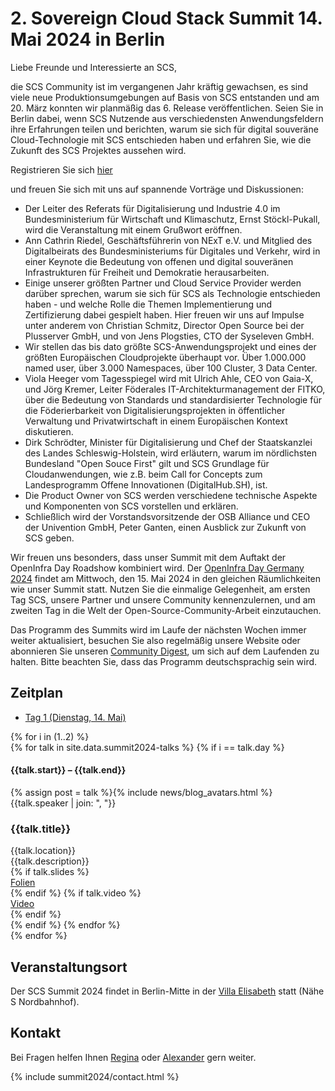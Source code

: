 # 2. Sovereign Cloud Stack Summit 14. Mai 2024 in Berlin


Liebe Freunde und Interessierte an SCS,

die SCS Community ist im vergangenen Jahr kräftig gewachsen, es sind viele neue Produktionsumgebungen auf Basis von SCS entstanden und am 20. März konnten wir planmäßig das 6. Release veröffentlichen.
Seien Sie in Berlin dabei, wenn SCS Nutzende aus verschiedensten Anwendungsfeldern ihre Erfahrungen teilen und berichten, warum sie sich für digital souveräne Cloud-Technologie mit SCS entschieden haben und erfahren Sie, wie die Zukunft des SCS Projektes aussehen wird.

Registrieren Sie sich [hier](https://events.scs.community/scs-summit-2024/)

und freuen Sie sich mit uns auf spannende Vorträge und Diskussionen:

* Der Leiter des Referats für Digitalisierung und Industrie 4.0 im Bundesministerium für Wirtschaft und Klimaschutz, Ernst Stöckl-Pukall, wird die Veranstaltung mit einem Grußwort eröffnen.
* Ann Cathrin Riedel, Geschäftsführerin von NExT e.V. und Mitglied des Digitalbeirats des Bundesministeriums für Digitales und Verkehr, wird in einer Keynote die Bedeutung von offenen und digital souveränen Infrastrukturen für Freiheit und Demokratie herausarbeiten.
* Einige unserer größten Partner und Cloud Service Provider werden darüber sprechen, warum sie sich für SCS als Technologie entschieden haben - und welche Rolle die Themen Implementierung und Zertifizierung dabei gespielt haben. Hier freuen wir uns auf Impulse unter anderem von Christian Schmitz, Director Open Source bei der Plusserver GmbH, und von Jens Plogsties, CTO der Syseleven GmbH.
* Wir stellen das bis dato größte SCS-Anwendungsprojekt und eines der größten Europäischen Cloudprojekte überhaupt vor. Über 1.000.000 named user, über 3.000 Namespaces, über 100 Cluster, 3 Data Center.
* Viola Heeger vom Tagesspiegel wird mit Ulrich Ahle, CEO von Gaia-X, und Jörg Kremer, Leiter Föderales IT-Architekturmanagement der FITKO, über die Bedeutung von Standards und standardisierter Technologie für die Föderierbarkeit von Digitalisierungsprojekten in öffentlicher Verwaltung und Privatwirtschaft in einem Europäischen Kontext diskutieren.
* Dirk Schrödter, Minister für Digitalisierung und Chef der Staatskanzlei des Landes Schleswig-Holstein, wird erläutern, warum im nördlichsten Bundesland "Open Souce First" gilt und SCS Grundlage für Cloudanwendungen, wie z.B. beim Call for Concepts zum Landesprogramm Offene Innovationen (DigitalHub.SH), ist.
* Die Product Owner von SCS werden verschiedene technische Aspekte und Komponenten von SCS vorstellen und erklären.
* Schließlich wird der Vorstandsvorsitzende der OSB Alliance und CEO der Univention GmbH, Peter Ganten, einen Ausblick zur Zukunft von SCS geben.


Wir freuen uns besonders, dass unser Summit mit dem Auftakt der OpenInfra Day Roadshow kombiniert wird. Der [OpenInfra Day Germany 2024](https://oideurope2024.openinfra.dev/#registration=1) findet am Mittwoch, den 15. Mai 2024 in den gleichen Räumlichkeiten wie unser Summit statt. Nutzen Sie die einmalige Gelegenheit, am ersten Tag SCS, unsere Partner und unsere Community kennenzulernen, und am zweiten Tag in die Welt der Open-Source-Community-Arbeit einzutauchen.

Das Programm des Summits wird im Laufe der nächsten Wochen immer weiter aktualisiert, besuchen Sie also regelmäßig unsere Website oder abonnieren Sie unseren [Community Digest](https://scs.sovereignit.de/mailman3/postorius/lists/announce.lists.scs.community/), um sich auf dem Laufenden zu halten.
Bitte beachten Sie, dass das Programm deutschsprachig sein wird.

## Zeitplan

<div class="container my-4">
    <!-- Nav tabs -->
    <ul class="schedule-nav nav nav-pills nav-justified" id="schedule-tab" role="tablist">
        <li class="nav-item me-2">
            <a class="nav-link active" id="tab-day-1" data-bs-toggle="tab" href="#day-1" role="tab"
                aria-controls="day-1" aria-selected="true">
                <span class="heading">Tag 1</span>
                <span class="meta d-none d-lg-block">(Dienstag, 14. Mai)</span>
            </a>
        </li>
    </ul>
    <!-- Tab panes -->
    <div class="schedule-tab-content tab-content mt-5">
        {% for i in (1..2) %}
        <div class="tab-pane fade {% if i == 1 %}show active{% endif %}" id="day-{{i}}" role="tabpanel"
            aria-labelledby="day-{{i}}">
            {% for talk in site.data.summit2024-talks %}
            {% if i == talk.day %}
            <div class="item item-talk">
                <div class="meta">
                    <h4 class="time">{{talk.start}} – {{talk.end}}</h4>
                    <div class="profile mt-3">
                        <div class="d-flex justify-content-center">{% assign post = talk %}{% include news/blog_avatars.html %}</div>
                        <div class="name mt-2">
                        {{talk.speaker | join: ", "}}
                        </div>
                    </div>
                    <!--//profile-->
                </div>
                <!--//meta-->
                <div class="content">
                    <h3 class="title mb-2">{{talk.title}}<a data-tab-destination="day-{{i}}"
                            href="#session-{{ forloop.index }}" class="link-unstyled"><i
                                class="fa fa-link ms-2 text-muted" aria-hidden="true" style="font-size: .7em;"></i></a>
                    </h3>
                    <div class="location mb-2 text-muted"><i class="fa fa-map-marker me-2"
                            aria-hidden="true"></i>{{talk.location}}</div>
                    <div class="desc pb-2">{{talk.description}}</div>
                    {% if talk.slides %}
			<div class="desc pb-2"><a href="{{talk.slides}}">Folien</a></div>
		    {% endif %}
                    {% if talk.video %}
			<div class="desc pb-2"><a href="{{talk.video}}">Video</a></div>
		    {% endif %}
                </div>
                <!--//content-->
            </div>
            {% endif %}
            {% endfor %}
        </div>
        {% endfor %}
    </div>
</div>


## Veranstaltungsort

Der SCS Summit 2024 findet in Berlin-Mitte in der [Villa Elisabeth](https://www.elisabeth.berlin/de/kulturorte/villa-elisabeth) statt (Nähe S Nordbahnhof).

## Kontakt

Bei Fragen helfen Ihnen [Regina](https://scs.community/metz) oder [Alexander](https://scs.community/diab) gern weiter.

{% include summit2024/contact.html %}
